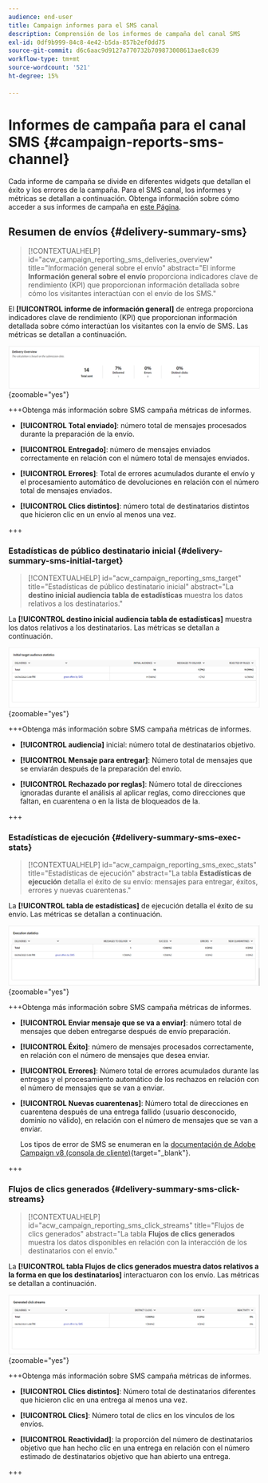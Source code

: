 ```yaml
---
audience: end-user
title: Campaign informes para el SMS canal
description: Comprensión de los informes de campaña del canal SMS
exl-id: 0df9b999-84c8-4e42-b5da-857b2ef0dd75
source-git-commit: d6c6aac9d9127a770732b709873008613ae8c639
workflow-type: tm+mt
source-wordcount: '521'
ht-degree: 15%

---
```


# Informes de campaña para el canal SMS {#campaign-reports-sms-channel}

Cada informe de campaña se divide en diferentes widgets que detallan el éxito y los errores de la campaña. Para el SMS canal, los informes y métricas se detallan a continuación. Obtenga información sobre cómo acceder a sus informes de campaña en [este Página](campaign-reports.md).

## Resumen de envíos {#delivery-summary-sms}

>[!CONTEXTUALHELP]
>id="acw_campaign_reporting_sms_deliveries_overview"
>title="Información general sobre el envío"
>abstract="El informe **Información general sobre el envío** proporciona indicadores clave de rendimiento (KPI) que proporcionan información detallada sobre cómo los visitantes interactúan con el envío de los SMS."

El **[!UICONTROL informe de información general]** de entrega proporciona indicadores clave de rendimiento (KPI) que proporcionan información detallada sobre cómo interactúan los visitantes con la envío de SMS. Las métricas se detallan a continuación.

![Informe de información general de envío que muestra las métricas de SMS](assets/campaign_report_sms_1.png){zoomable="yes"}

+++Obtenga más información sobre SMS campaña métricas de informes.

* **[!UICONTROL Total enviado]**: número total de mensajes procesados durante la preparación de la envío.

* **[!UICONTROL Entregado]**: número de mensajes enviados correctamente en relación con el número total de mensajes enviados.

* **[!UICONTROL Errores]**: Total de errores acumulados durante el envío y el procesamiento automático de devoluciones en relación con el número total de mensajes enviados.

* **[!UICONTROL Clics distintos]**: número total de destinatarios distintos que hicieron clic en un envío al menos una vez.

+++

### Estadísticas de público destinatario inicial {#delivery-summary-sms-initial-target}

>[!CONTEXTUALHELP]
>id="acw_campaign_reporting_sms_target"
>title="Estadísticas de público destinatario inicial"
>abstract="La **destino inicial audiencia tabla de estadísticas** muestra los datos relativos a los destinatarios."

La **[!UICONTROL destino inicial audiencia tabla de estadísticas]** muestra los datos relativos a los destinatarios. Las métricas se detallan a continuación.

![Tabla de estadísticas de audiencia destino inicial que muestra los datos de destinatario](assets/campaign_report_sms_2.png){zoomable="yes"}

+++Obtenga más información sobre SMS campaña métricas de informes.

* **[!UICONTROL audiencia]** inicial: número total de destinatarios objetivo.

* **[!UICONTROL Mensaje para entregar]**: Número total de mensajes que se enviarán después de la preparación del envío.

* **[!UICONTROL Rechazado por reglas]**: Número total de direcciones ignoradas durante el análisis al aplicar reglas, como direcciones que faltan, en cuarentena o en la lista de bloqueados de la.

+++

### Estadísticas de ejecución {#delivery-summary-sms-exec-stats}

>[!CONTEXTUALHELP]
>id="acw_campaign_reporting_sms_exec_stats"
>title="Estadísticas de ejecución"
>abstract="La tabla **Estadísticas de ejecución** detalla el éxito de su envío: mensajes para entregar, éxitos, errores y nuevas cuarentenas."

La **[!UICONTROL tabla de estadísticas]** de ejecución detalla el éxito de su envío. Las métricas se detallan a continuación.

![Tabla de estadísticas de ejecución que muestra envío métricas de éxito](assets/campaign_report_sms_3.png){zoomable="yes"}

+++Obtenga más información sobre SMS campaña métricas de informes.

* **[!UICONTROL Enviar mensaje que se va a enviar]**: número total de mensajes que deben entregarse después de envío preparación.

* **[!UICONTROL Éxito]**: número de mensajes procesados correctamente, en relación con el número de mensajes que desea enviar.

* **[!UICONTROL Errores]**: Número total de errores acumulados durante las entregas y el procesamiento automático de los rechazos en relación con el número de mensajes que se van a enviar.

* **[!UICONTROL Nuevas cuarentenas]**: Número total de direcciones en cuarentena después de una entrega fallido (usuario desconocido, dominio no válido), en relación con el número de mensajes que se van a enviar.

  Los tipos de error de SMS se enumeran en la [documentación de Adobe Campaign v8 (consola de cliente)](https://experienceleague.adobe.com/docs/campaign/campaign-v8/send/failures/delivery-failures.html#sms-quarantines){target="_blank"}.

+++

### Flujos de clics generados {#delivery-summary-sms-click-streams}

>[!CONTEXTUALHELP]
>id="acw_campaign_reporting_sms_click_streams"
>title="Flujos de clics generados"
>abstract="La tabla **Flujos de clics generados** muestra los datos disponibles en relación con la interacción de los destinatarios con el envío."

La **[!UICONTROL tabla Flujos de clics generados muestra datos relativos a la forma en que los destinatarios]** interactuaron con los envío. Las métricas se detallan a continuación.

![Tabla de flujos de clics generados que muestra datos de interacción destinatario](assets/campaign_report_sms_4.png){zoomable="yes"}

+++Obtenga más información sobre SMS campaña métricas de informes.

* **[!UICONTROL Clics distintos]**: Número total de destinatarios diferentes que hicieron clic en una entrega al menos una vez.

* **[!UICONTROL Clics]**: Número total de clics en los vínculos de los envíos.

* **[!UICONTROL Reactividad]**: la proporción del número de destinatarios objetivo que han hecho clic en una entrega en relación con el número estimado de destinatarios objetivo que han abierto una entrega.

+++